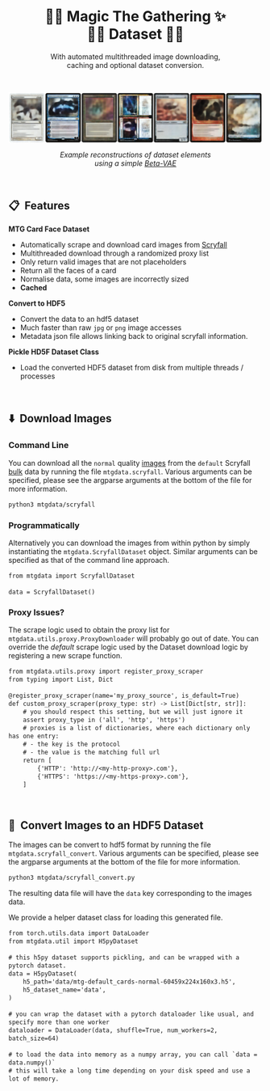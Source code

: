 
<p align="center">
    <h1 align="center">🧙‍♂️ Magic The Gathering ✨<br/>🧚‍♀️ Dataset 🧝‍♀️</h1>
    <p align="center">
        With automated multithreaded image downloading,<br/>caching and optional dataset conversion.
    </p>
</p>

<br/>

<p align="center">
    <img align="center" src="mtg-vae.png" width="640"/>
    <p align="center">
        <i>Example reconstructions of dataset elements<br/>using a simple <a href="https://github.com/nmichlo/disent">Beta-VAE</a></i>
    </p>
</p>

<br/>

## 📋 &nbsp;Features

**MTG Card Face Dataset**
- Automatically scrape and download card images from [Scryfall](https://scryfall.com)
- Multithreaded download through a randomized proxy list
- Only return valid images that are not placeholders
- Return all the faces of a card
- Normalise data, some images are incorrectly sized
- **Cached**

**Convert to HDF5**
- Convert the data to an hdf5 dataset
- Much faster than raw `jpg` or `png` image accesses
- Metadata json file allows linking back to original scryfall information.

**Pickle HD5F Dataset Class**
- Load the converted HDF5 dataset from disk from multiple threads / processes

<br/>

## ⬇️ &nbsp;Download Images

### Command Line

You can download all the `normal` quality [images](https://scryfall.com/docs/api/images)
from the `default` Scryfall [bulk](https://scryfall.com/docs/api/bulk-data) data
by running the file `mtgdata.scryfall`. Various arguments can be specified, please
see the argparse arguments at the bottom of the file for more information.

```bash
python3 mtgdata/scryfall
```

### Programmatically

Alternatively you can download the images from within python by simply instantiating
the `mtgdata.ScryfallDataset` object. Similar arguments can be specified as that of the
command line approach.

```python3
from mtgdata import ScryfallDataset 

data = ScryfallDataset()
```

### Proxy Issues?

The scrape logic used to obtain the proxy list for `mtgdata.utils.proxy.ProxyDownloader` will
probably go out of date. You can override the *default* scrape logic used by the Dataset download
logic  by registering a new scrape function.

```python3
from mtgdata.utils.proxy import register_proxy_scraper
from typing import List, Dict

@register_proxy_scraper(name='my_proxy_source', is_default=True)
def custom_proxy_scraper(proxy_type: str) -> List[Dict[str, str]]:
    # you should respect this setting, but we will just ignore it
    assert proxy_type in ('all', 'http', 'https')
    # proxies is a list of dictionaries, where each dictionary only has one entry:
    # - the key is the protocol
    # - the value is the matching full url
    return [
        {'HTTP': 'http://<my-http-proxy>.com'},
        {'HTTPS': 'https://<my-https-proxy>.com'},
    ]
```

<br/>

## 🔄 &nbsp;Convert Images to an HDF5 Dataset

The images can be convert to hdf5 format by running the file `mtgdata.scryfall_convert`.
Various arguments can be specified, please see the argparse arguments at the bottom of
the file for more information.

```bash
python3 mtgdata/scryfall_convert.py
```

The resulting data file will have the `data` key corresponding to the images data.

We provide a helper dataset class for loading this generated file.

```python3
from torch.utils.data import DataLoader
from mtgdata.util import H5pyDataset

# this h5py dataset supports pickling, and can be wrapped with a pytorch dataset.
data = H5pyDataset(
    h5_path='data/mtg-default_cards-normal-60459x224x160x3.h5',
    h5_dataset_name='data',
)

# you can wrap the dataset with a pytorch dataloader like usual, and specify more than one worker
dataloader = DataLoader(data, shuffle=True, num_workers=2, batch_size=64)

# to load the data into memory as a numpy array, you can call `data = data.numpy()`
# this will take a long time depending on your disk speed and use a lot of memory.
```
